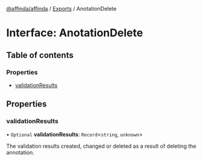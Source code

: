 [@affinda/affinda](../README.md) / [Exports](../modules.md) / AnotationDelete

# Interface: AnotationDelete

## Table of contents

### Properties

- [validationResults](AnotationDelete.md#validationresults)

## Properties

### validationResults

• `Optional` **validationResults**: `Record`\<`string`, `unknown`\>

The validation results created, changed or deleted as a result of deleting the annotation.
